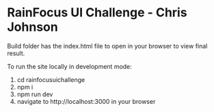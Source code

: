# RainFocus UI Challenge - Chris Johnson

Build folder has the index.html file to open in your browser to view final result.

To run the site locally in development mode:

1) cd rainfocusuichallenge
2) npm i
3) npm run dev
4) navigate to http://localhost:3000 in your browser